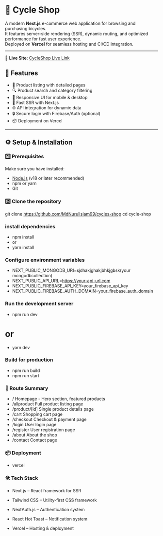 # 🚴 Cycle Shop

A modern **Next.js** e-commerce web application for browsing and purchasing bicycles.  
It features server-side rendering (SSR), dynamic routing, and optimized performance for fast user experience.  
Deployed on **Vercel** for seamless hosting and CI/CD integration.

---

📍 **Live Site**: [CycleShop Live Link](https://cycle-shop-hazel.vercel.app/)

## 📌 Features

- 🛒 Product listing with detailed pages
- 🔍 Product search and category filtering
- 📱 Responsive UI for mobile & desktop
- 🚀 Fast SSR with Next.js
- 🌐 API integration for dynamic data
- 🔒 Secure login with Firebase/Auth (optional)
- 📦 Deployment on Vercel

---

## ⚙️ Setup & Installation

### 1️⃣ Prerequisites

Make sure you have installed:

- [Node.js](https://nodejs.org/) (v18 or later recommended)
- npm or yarn
- Git

### 2️⃣ Clone the repository

git clone https://github.com/MdNurulIslam99/cycles-shop
cd cycle-shop

### install dependencies

- npm install
- or
- yarn install

### Configure environment variables
- NEXT_PUBLIC_MONGODB_URI=sjdhakjghakjbhkjgbsk(your mongodbcollection)
- NEXT_PUBLIC_API_URL=https://your-api-url.com
- NEXT_PUBLIC_FIREBASE_API_KEY=your_firebase_api_key
- NEXT_PUBLIC_FIREBASE_AUTH_DOMAIN=your_firebase_auth_domain

### Run the development server

- npm run dev

# or

- yarn dev

### Build for production

- npm run build
- npm run start

### 📍 Route Summary

- / Homepage - Hero section, featured products
- /allproduct Full product listing page
- /product/[id] Single product details page
- /cart Shopping cart page
- /checkout Checkout & payment page
- /login User login page
- /register User registration page
- /about About the shop
- /contact Contact page

### 📦 Deployment

- vercel

### 🛠 Tech Stack

- Next.js – React framework for SSR

- Tailwind CSS – Utility-first CSS framework

- NextAuth.js – Authentication system

- React Hot Toast – Notification system

- Vercel – Hosting & deployment

```bash

